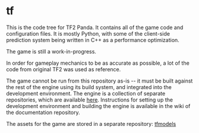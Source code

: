 # tf
This is the code tree for TF2 Panda.  It contains all of the game code and configuration files.  It is mostly Python, with some of the client-side prediction system being written in C++ as a performance optimization.

The game is still a work-in-progress.

In order for gameplay mechanics to be as accurate as possible, a lot of the code from original TF2 was used as reference.

The game cannot be run from this repository as-is -- it must be built against the rest of the engine using its build system, and integrated into the development environment.  The engine is a collection of separate repositories, which are available [here](https://github.com/toontownretro).  Instructions for setting up the development environment and building the engine is available in the wiki of the documentation repository.

The assets for the game are stored in a separate repository: [tfmodels](https://github.com/TF-Panda/tfmodels)
